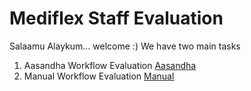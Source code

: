 # Mediflex Staff Evaluation
Salaamu Alaykum... welcome :) We have two main tasks

1. Aasandha Workflow Evaluation [Aasandha](https://ibrahimhuycn.github.io/Staff-Evaluation/workflows/aasandha/)
2. Manual Workflow Evaluation [Manual](https://ibrahimhuycn.github.io/Staff-Evaluation/workflows/manual/)
